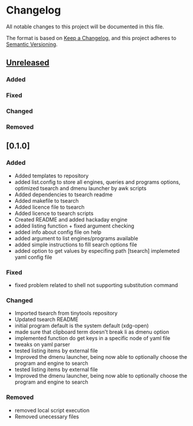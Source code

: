 # Changelog

All notable changes to this project will be documented in this file.

The format is based on [Keep a Changelog](https://keepachangelog.com/en/1.0.0/),
and this project adheres to [Semantic Versioning](https://semver.org/spec/v2.0.0.html).

## [Unreleased]

### Added 

### Fixed

### Changed

### Removed

## [0.1.0]

### Added 

* Added templates to repository
* added list.config to store all engines, queries and programs options, optimized tsearch and dmenu launcher by awk scripts
* Added dependencies to tsearch readme
* Added makefile to tsearch
* Added licence file to tsearch
* Added licence to tsearch scripts
* Created README and added hackaday engine
* added listing function + fixed argument checking
* added info about config file on help
* added argument to list engines/programs available
* added simple instructions to fill search options file
* added option to get values by especifing path [tsearch] implemeted yaml config file

### Fixed

* fixed problem related to shell not supporting substitution command

### Changed

* Imported tsearch from tinytools repository
* Updated tsearch README
* initial program default is the system default (xdg-open)
* made sure that clipboard term doesn't break li as dmenu option
* implemented function do get keys in a specific node of yaml file
* tweaks on yaml parser
* tested listing items by external file
* Improved the dmenu launcher, being now able to optionally choose the program and engine to search
* tested listing items by external file
* Improved the dmenu launcher, being now able to optionally choose the program and engine to search

### Removed

* removed local script execution
* Removed unecessary files

[unreleased]: https://github.com/TinyToolSH/tsearch/compare/HEAD

